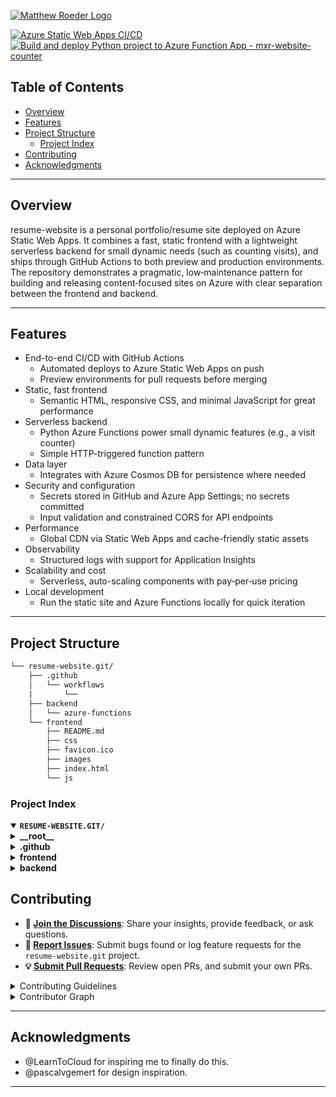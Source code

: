 <p>
  <a href="https://www.matthewroeder.com">
    <img src="https://matthewroeder.com/images/mxrlogo.svg" alt="Matthew Roeder Logo">
  </a>
</p>

[![Azure Static Web Apps CI/CD](https://github.com/MXR831367/resume-website/actions/workflows/azure-static-web-apps-salmon-river-08c6d6c0f.yml/badge.svg)](https://github.com/MXR831367/resume-website/actions/workflows/azure-static-web-apps-salmon-river-08c6d6c0f.yml)
[![Build and deploy Python project to Azure Function App - mxr-website-counter](https://github.com/MXR831367/resume-website/actions/workflows/main_mxr-website-counter(dev).yml/badge.svg)](https://github.com/MXR831367/resume-website/actions/workflows/main_mxr-website-counter(dev).yml)

##  Table of Contents

- [Overview](#overview)
- [Features](#features)
- [Project Structure](#project-structure)
  - [Project Index](#project-index)
- [Contributing](#contributing)
- [Acknowledgments](#acknowledgments)

---

##  Overview

resume-website is a personal portfolio/resume site deployed on Azure Static Web Apps. It combines a fast, static frontend with a lightweight serverless backend for small dynamic needs (such as counting visits), and ships through GitHub Actions to both preview and production environments. The repository demonstrates a pragmatic, low‑maintenance pattern for building and releasing content‑focused sites on Azure with clear separation between the frontend and backend.

---

##  Features

- End-to-end CI/CD with GitHub Actions
  - Automated deploys to Azure Static Web Apps on push
  - Preview environments for pull requests before merging
- Static, fast frontend
  - Semantic HTML, responsive CSS, and minimal JavaScript for great performance
- Serverless backend
  - Python Azure Functions power small dynamic features (e.g., a visit counter)
  - Simple HTTP-triggered function pattern
- Data layer
  - Integrates with Azure Cosmos DB for persistence where needed
- Security and configuration
  - Secrets stored in GitHub and Azure App Settings; no secrets committed
  - Input validation and constrained CORS for API endpoints
- Performance
  - Global CDN via Static Web Apps and cache-friendly static assets
- Observability
  - Structured logs with support for Application Insights
- Scalability and cost
  - Serverless, auto-scaling components with pay‑per‑use pricing
- Local development
  - Run the static site and Azure Functions locally for quick iteration

---

##  Project Structure

```sh
└── resume-website.git/
    ├── .github
    │   └── workflows
	|       └──
    ├── backend
    │   └── azure-functions
    └── frontend
        ├── README.md
        ├── css
        ├── favicon.ico
        ├── images
        ├── index.html
        └── js
```


###  Project Index
<details open>
	<summary><b><code>RESUME-WEBSITE.GIT/</code></b></summary>
	<details> <!-- __root__ Submodule -->
		<summary><b>__root__</b></summary>
		<blockquote>
			<table>
			</table>
		</blockquote>
	</details>
	<details> <!-- .github Submodule -->
		<summary><b>.github</b></summary>
		<blockquote>
			<details>
				<summary><b>workflows</b></summary>
				<blockquote>
					<table>
					<tr>
						<td><b><a href='https://github.com/MXR831367/resume-website/blob/main/.github/workflows/azure-static-web-apps-salmon-river-08c6d6c0f.yml'>azure-static-web-apps-salmon-river-08c6d6c0f.yml</a></b></td>
						<td>- Automates CI/CD for Azure Static Web Apps<br>- Handles build and deployment on push to main branch or pull request events<br>- Executes deployment and closes pull requests using specified configurations<br>- Integrates with Azure and GitHub for seamless workflow.</td>
					</tr>
					<tr>
						<td><b><a href='https://github.com/MXR831367/resume-website/blob/main/.github/workflows/main_mxr-website-counter(dev).yml'>main_mxr-website-counter(dev).yml</a></b></td>
						<td>- Automates the build and deployment process of a Python project to an Azure Function App named 'mxr-website-counter'<br>- Utilizes GitHub Actions to set up the Python environment, resolve project dependencies, and run the Azure Functions Action for deployment<br>- The workflow triggers on pushes to the main branch and manual dispatch.</td>
					</tr>
					</table>
				</blockquote>
			</details>
		</blockquote>
	</details>
	<details> <!-- frontend Submodule -->
		<summary><b>frontend</b></summary>
		<blockquote>
			<table>
			<tr>
				<td><b><a href='https://github.com/MXR831367/resume-website/blob/main/frontend/index.html'>index.html</a></b></td>
				<td>- The `frontend/index.html` file serves as the entry point for the project's frontend interface<br>- It defines the basic structure and metadata for the web page, including author information, page title, and icons for different devices<br>- This file sets the foundation for the user interface presentation and ensures a consistent branding experience for visitors interacting with the application.</td>
			</tr>
			</table>
			<details>
				<summary><b>css</b></summary>
				<blockquote>
					<table>
					<tr>
						<td><b><a href='https://github.com/MXR831367/resume-website/blob/main/frontend/css/style.css'>style.css</a></b></td>
						<td>Define global styling variables and rules for consistent design across the frontend, ensuring a cohesive user experience.</td>
					</tr>
					<tr>
						<td><b><a href='https://github.com/MXR831367/resume-website/blob/main/frontend/css/reset.css'>reset.css</a></b></td>
						<td>- Defines global styling rules for the project, ensuring consistent layout and typography across all components<br>- Establishes box sizing, removes default margins, sets core body defaults, and enhances text wrapping<br>- Normalizes list styles, image handling, and font properties for a cohesive user interface experience.</td>
					</tr>
					</table>
				</blockquote>
			</details>
			<details>
				<summary><b>js</b></summary>
				<blockquote>
					<table>
					<tr>
						<td><b><a href='https://github.com/MXR831367/resume-website/blob/main/frontend/js/main.js'>main.js</a></b></td>
						<td>- Handles fetching and displaying visit count data from an external API upon page load<br>- The code triggers an API call to retrieve the count and updates the webpage with the latest visit count dynamically<br>- This functionality enhances user engagement by showcasing real-time visit statistics.</td>
					</tr>
					</table>
				</blockquote>
			</details>
			<details>
				<summary><b>images</b></summary>
				<blockquote>
					<table>
					<tr>
						<td><b><a href='https://github.com/MXR831367/resume-website/blob/main/frontend/images/IMG_3877.PNG'>IMG_3877.PNG</a></b></td>
						<td>- The provided code file serves as a crucial component within the project's architecture, contributing to the overall functionality of the P module<br>- It plays a key role in achieving a specific purpose within the codebase, enhancing the project's capabilities and supporting its objectives.</td>
					</tr>
					</table>
					<details>
						<summary><b>favicon</b></summary>
						<blockquote>
							<table>
							<tr>
								<td><b><a href='https://github.com/MXR831367/resume-website/blob/main/frontend/images/favicon/site.webmanifest'>site.webmanifest</a></b></td>
								<td>- Define the project's web app appearance and behavior by configuring the site manifest file<br>- Customize the app's name, icons, theme colors, and display mode for a cohesive user experience.</td>
							</tr>
							</table>
						</blockquote>
					</details>
				</blockquote>
			</details>
		</blockquote>
	</details>
	<details> <!-- backend Submodule -->
		<summary><b>backend</b></summary>
		<blockquote>
			<details>
				<summary><b>azure-functions</b></summary>
				<blockquote>
					<table>
					<tr>
						<td><b><a href='https://github.com/MXR831367/resume-website.git/blob/master/backend/azure-functions/requirements.txt'>requirements.txt</a></b></td>
						<td>- Facilitates management of Azure Functions dependencies by specifying required packages in the 'requirements.txt' file<br>- Ensures proper functioning of Azure Functions and integration with Azure Cosmos<br>- Prevents potential issues by excluding 'azure-functions-worker' from manual management.</td>
					</tr>
					<tr>
						<td><b><a href='https://github.com/MXR831367/resume-website.git/blob/master/backend/azure-functions/function_app.py'>function_app.py</a></b></td>
						<td>- Increment website visit count in Cosmos DB using Azure Functions<br>- Handles HTTP requests to update count for a specified document ID<br>- Retrieves document, increments count, and updates Cosmos DB<br>- Filters non-relevant keys before returning updated count<br>- Handles errors and responds accordingly.</td>
					</tr>
					<tr>
						<td><b><a href='https://github.com/MXR831367/resume-website.git/blob/master/backend/azure-functions/host.json'>host.json</a></b></td>
						<td>Configures Azure Functions host settings for logging and extension bundles, ensuring efficient application monitoring and management.</td>
					</tr>
					<tr>
						<td><b><a href='https://github.com/MXR831367/resume-website.git/blob/master/backend/azure-functions/.funcignore'>.funcignore</a></b></td>
						<td>Exclude unnecessary files and directories from Azure Functions deployment to enhance performance and security.</td>
					</tr>
					</table>
				</blockquote>
			</details>
		</blockquote>
	</details>
</details>

##  Contributing

- **💬 [Join the Discussions](https://github.com/MXR831367/resume-website/discussions)**: Share your insights, provide feedback, or ask questions.
- **🐛 [Report Issues](https://github.com/MXR831367/resume-website/issues)**: Submit bugs found or log feature requests for the `resume-website.git` project.
- **💡 [Submit Pull Requests](https://github.com/MXR831367/resume-website/blob/main/CONTRIBUTING.md)**: Review open PRs, and submit your own PRs.

<details>
<summary>Contributing Guidelines</summary>

1. **Fork the Repository**: Start by forking the project repository to your github account.
2. **Clone Locally**: Clone the forked repository to your local machine using a git client.
   ```sh
   git clone https://github.com/MXR831367/resume-website.git
   ```
3. **Create a New Branch**: Always work on a new branch, giving it a descriptive name.
   ```sh
   git checkout -b new-feature-x
   ```
4. **Make Your Changes**: Develop and test your changes locally.
5. **Commit Your Changes**: Commit with a clear message describing your updates.
   ```sh
   git commit -m 'Implemented new feature x.'
   ```
6. **Push to github**: Push the changes to your forked repository.
   ```sh
   git push origin new-feature-x
   ```
7. **Submit a Pull Request**: Create a PR against the original project repository. Clearly describe the changes and their motivations.
8. **Review**: Once your PR is reviewed and approved, it will be merged into the main branch. Congratulations on your contribution!
</details>

<details>
<summary>Contributor Graph</summary>
<br>
<p>
   <a href="https://github.com{/MXR831367/resume-website.git/}graphs/contributors">
      <img src="https://contrib.rocks/image?repo=MXR831367/resume-website.git" alt="Contributors graph">
   </a>
</p>
</details>

---

##  Acknowledgments

- @LearnToCloud for inspiring me to finally do this.
- @pascalvgemert for design inspiration.

---
